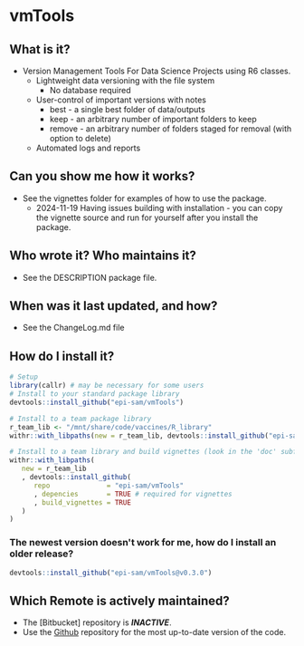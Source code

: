 # vmTools

## What is it?

- Version Management Tools For Data Science Projects using R6 classes.
   - Lightweight data versioning with the file system
      - No database required
   - User-control of important versions with notes
      - best   - a single best folder of data/outputs
      - keep   - an arbitrary number of important folders to keep
      - remove - an arbitrary number of folders staged for removal (with option to delete)
   - Automated logs and reports



## Can you show me how it works?

- See the vignettes folder for examples of how to use the package.
   - 2024-11-19 Having issues building with installation - you can copy the 
     vignette source and run for yourself after you install the package.



## Who wrote it?  Who maintains it?

- See the DESCRIPTION package file.



## When was it last updated, and how?

- See the ChangeLog.md file



## How do I install it?

```r
# Setup
library(callr) # may be necessary for some users
# Install to your standard package library
devtools::install_github("epi-sam/vmTools")

# Install to a team package library
r_team_lib <- "/mnt/share/code/vaccines/R_library"
withr::with_libpaths(new = r_team_lib, devtools::install_github("epi-sam/vmTools"))

# Install to a team library and build vignettes (look in the 'doc' subfolder after installation)
withr::with_libpaths(
   new = r_team_lib
   , devtools::install_github(
      repo              = "epi-sam/vmTools"
      , depencies       = TRUE # required for vignettes
      , build_vignettes = TRUE
   )
)

```



### The newest version doesn't work for me, how do I install an older release?

```r
devtools::install_github("epi-sam/vmTools@v0.3.0")
```



## Which Remote is actively maintained?

- The [Bitbucket] repository is _**INACTIVE**_.
- Use the [Github](https://github.com/epi-sam/vmTools) repository for the most up-to-date version of the code.
